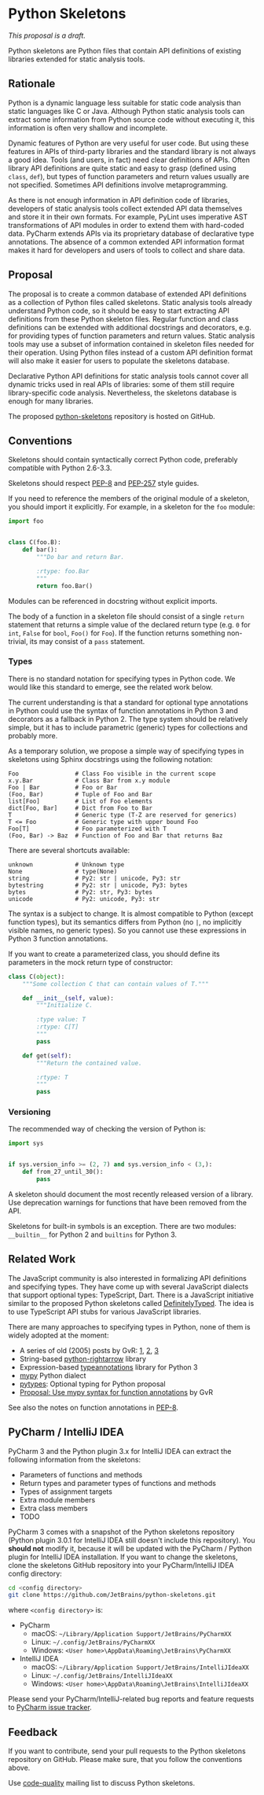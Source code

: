 Python Skeletons
================

_This proposal is a draft._

Python skeletons are Python files that contain API definitions of existing
libraries extended for static analysis tools.

Rationale
---------

Python is a dynamic language less suitable for static code analysis than static
languages like C or Java. Although Python static analysis tools can extract
some information from Python source code without executing it, this information
is often very shallow and incomplete.

Dynamic features of Python are very useful for user code. But using these
features in APIs of third-party libraries and the standard library is not
always a good idea. Tools (and users, in fact) need clear definitions of APIs.
Often library API definitions are quite static and easy to grasp (defined
using `class`, `def`), but types of function parameters and return values
usually are not specified. Sometimes API definitions involve metaprogramming.

As there is not enough information in API definition code of libraries,
developers of static analysis tools collect extended API data themselves and
store it in their own formats. For example, PyLint uses imperative AST
transformations of API modules in order to extend them with hard-coded data.
PyCharm extends APIs via its proprietary database of declarative type
annotations. The absence of a common extended API information format makes it
hard for developers and users of tools to collect and share data.


Proposal
--------

The proposal is to create a common database of extended API definitions as a
collection of Python files called skeletons. Static analysis tools already
understand Python code, so it should be easy to start extracting API
definitions from these Python skeleton files. Regular function and class
definitions can be extended with additional docstrings and decorators, e.g. for
providing types of function parameters and return values. Static analysis tools
may use a subset of information contained in skeleton files needed for their
operation. Using Python files instead of a custom API definition format will
also make it easier for users to populate the skeletons database.

Declarative Python API definitions for static analysis tools cannot cover all
dynamic tricks used in real APIs of libraries: some of them still require
library-specific code analysis. Nevertheless, the skeletons database is enough
for many libraries.

The proposed [python-skeletons](https://github.com/JetBrains/python-skeletons)
repository is hosted on GitHub.


Conventions
-----------

Skeletons should contain syntactically correct Python code, preferably compatible
with Python 2.6-3.3.

Skeletons should respect [PEP-8](http://www.python.org/dev/peps/pep-0008/) and
[PEP-257](http://www.python.org/dev/peps/pep-0257/) style guides.

If you need to reference the members of the original module of a skeleton, you
should import it explicitly. For example, in a skeleton for the `foo` module:

```python
import foo


class C(foo.B):
    def bar():
        """Do bar and return Bar.

        :rtype: foo.Bar
        """
        return foo.Bar()
```
Modules can be referenced in docstring without explicit imports.

The body of a function in a skeleton file should consist of a single `return`
statement that returns a simple value of the declared return type (e.g. `0`
for `int`, `False` for `bool`, `Foo()` for `Foo`). If the function returns
something non-trivial, its may consist of a `pass` statement.


### Types

There is no standard notation for specifying types in Python code. We would
like this standard to emerge, see the related work below.

The current understanding is that a standard for optional type annotations in
Python could use the syntax of function annotations in Python 3 and decorators
as a fallback in Python 2. The type system should be relatively simple, but it
has to include parametric (generic) types for collections and probably more.

As a temporary solution, we propose a simple way of specifying types in
skeletons using Sphinx docstrings using the following notation:

    Foo                # Class Foo visible in the current scope
    x.y.Bar            # Class Bar from x.y module
    Foo | Bar          # Foo or Bar
    (Foo, Bar)         # Tuple of Foo and Bar
    list[Foo]          # List of Foo elements
    dict[Foo, Bar]     # Dict from Foo to Bar
    T                  # Generic type (T-Z are reserved for generics)
    T <= Foo           # Generic type with upper bound Foo
    Foo[T]             # Foo parameterized with T
    (Foo, Bar) -> Baz  # Function of Foo and Bar that returns Baz

There are several shortcuts available:

    unknown            # Unknown type
    None               # type(None)
    string             # Py2: str | unicode, Py3: str
    bytestring         # Py2: str | unicode, Py3: bytes
    bytes              # Py2: str, Py3: bytes
    unicode            # Py2: unicode, Py3: str

The syntax is a subject to change. It is almost compatible to Python (except
function types), but its semantics differs from Python (no `|`, no implicitly
visible names, no generic types). So you cannot use these expressions in
Python 3 function annotations.

If you want to create a parameterized class, you should define its parameters
in the mock return type of constructor:

```python
class C(object):
    """Some collection C that can contain values of T."""

    def __init__(self, value):
        """Initialize C.

        :type value: T
        :rtype: C[T]
        """
        pass

    def get(self):
        """Return the contained value.

        :rtype: T
        """
        pass
```


### Versioning

The recommended way of checking the version of Python is:

```python
import sys


if sys.version_info >= (2, 7) and sys.version_info < (3,):
    def from_27_until_30():
        pass
```

A skeleton should document the most recently released version of a library. Use
deprecation warnings for functions that have been removed from the API.

Skeletons for built-in symbols is an exception. There are two modules:
`__builtin__` for Python 2 and `builtins` for Python 3.


Related Work
------------

The JavaScript community is also interested in formalizing API definitions and
specifying types. They have come up with several JavaScript dialects that
support optional types: TypeScript, Dart. There is a JavaScript initiative
similar to the proposed Python skeletons called
[DefinitelyTyped](https://github.com/borisyankov/DefinitelyTyped). The idea is
to use TypeScript API stubs for various JavaScript libraries.

There are many approaches to specifying types in Python, none of them is widely
adopted at the moment:

* A series of old (2005) posts by GvR:
  [1](http://www.artima.com/weblogs/viewpost.jsp?thread=85551),
  [2](http://www.artima.com/weblogs/viewpost.jsp?thread=86641),
  [3](http://www.artima.com/weblogs/viewpost.jsp?thread=87182)
* String-based [python-rightarrow](https://github.com/kennknowles/python-rightarrow)
  library
* Expression-based [typeannotations](https://github.com/ceronman/typeannotations)
  library for Python 3
* [mypy](http://www.mypy-lang.org/) Python dialect
* [pytypes](https://github.com/pytypes/pytypes): Optional typing for Python proposal
* [Proposal: Use mypy syntax for function annotations](https://mail.python.org/pipermail/python-ideas/2014-August/028618.html) by GvR

See also the notes on function annotations in
[PEP-8](http://www.python.org/dev/peps/pep-0008/).


PyCharm / IntelliJ IDEA
-----------------------

PyCharm 3 and the Python plugin 3.x for IntelliJ IDEA can extract the following
information from the skeletons:

* Parameters of functions and methods
* Return types and parameter types of functions and methods
* Types of assignment targets
* Extra module members
* Extra class members
* TODO

PyCharm 3 comes with a snapshot of the Python skeletons repository (Python
plugin 3.0.1 for IntelliJ IDEA still doesn't include this repository). You
**should not** modify it, because it will be updated with the PyCharm / Python
plugin for IntelliJ IDEA installation. If you want to change the skeletons, clone
the skeletons GitHub repository into your PyCharm/IntelliJ IDEA config directory:

```bash
cd <config directory>
git clone https://github.com/JetBrains/python-skeletons.git
```

where `<config directory>` is:

* PyCharm
    * macOS: `~/Library/Application Support/JetBrains/PyCharmXX`
    * Linux: `~/.config/JetBrains/PyCharmXX`
    * Windows: `<User home>\AppData\Roaming\JetBrains\PyCharmXX`
* IntelliJ IDEA
    * macOS: `~/Library/Application Support/JetBrains/IntelliJIdeaXX`
    * Linux: `~/.config/JetBrains/IntelliJIdeaXX`
    * Windows: `<User home>\AppData\Roaming\JetBrains\IntelliJIdeaXX`

Please send your PyCharm/IntelliJ-related bug reports and feature requests to
[PyCharm issue tracker](https://youtrack.jetbrains.com/issues/PY).


Feedback
--------

If you want to contribute, send your pull requests to the Python skeletons
repository on GitHub. Please make sure, that you follow the conventions above.

Use [code-quality](http://mail.python.org/mailman/listinfo/code-quality)
mailing list to discuss Python skeletons.
